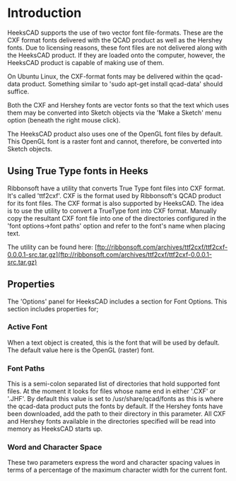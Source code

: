 # Introduction #

HeeksCAD supports the use of two vector font file-formats.  These are the CXF format fonts delivered with the QCAD product as well as the Hershey fonts.  Due to licensing reasons, these font files are not delivered along with the HeeksCAD product.  If they are loaded onto the computer, however, the HeeksCAD product is capable of making use of them.

On Ubuntu Linux, the CXF-format fonts may be delivered within the qcad-data product. Something similar to 'sudo apt-get install qcad-data' should suffice.

Both the CXF and Hershey fonts are vector fonts so that the text which uses them may be converted into Sketch objects via the 'Make a Sketch' menu option (beneath the right mouse click).

The HeeksCAD product also uses one of the OpenGL font files by default.  This OpenGL font is a raster font and cannot, therefore, be converted into Sketch objects.

## Using True Type fonts in Heeks ##

Ribbonsoft have a utility that converts True Type font files into CXF format.  It's called 'ttf2cxf'.  CXF is the format used by Ribbonsoft's QCAD product for its font files.  The CXF format is also supported by HeeksCAD.  The idea is to use the utility to convert a TrueType font into CXF format.  Manually copy the resultant CXF font file into one of the directories configured in the 'font options->font paths' option and refer to the font's name when placing text.

The utility can be found here:
[ftp://ribbonsoft.com/archives/ttf2cxf/ttf2cxf-0.0.0.1-src.tar.gz](ftp://ribbonsoft.com/archives/ttf2cxf/ttf2cxf-0.0.0.1-src.tar.gz)

## Properties ##

The 'Options' panel for HeeksCAD includes a section for Font Options.  This section includes properties for;

### Active Font ###

When a text object is created, this is the font that will be used by default.  The default value here is the OpenGL (raster) font.

### Font Paths ###

This is a semi-colon separated list of directories that hold supported font files.  At the moment it looks for files whose name end in either '.CXF' or '.JHF'.  By default this value is set to /usr/share/qcad/fonts as this is where the qcad-data product puts the fonts by default.  If the Hershey fonts have been downloaded, add the path to their directory in this parameter.  All CXF and Hershey fonts available in the directories specified will be read into memory as HeeksCAD starts up.

### Word and Character Space ###

These two parameters express the word and character spacing values in terms of a percentage of the maximum character width for the current font.